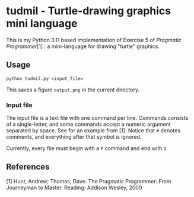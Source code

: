 # tudmil - Turtle-drawing graphics mini language

This is my Python 3.11 based implementation of Exercise 5 of *Pragmatic Programmer*[1] : a mini-language
for drawing "turtle" graphics. 

## Usage

```shell
python tudmil.py <input_file> 
```

This saves a figure `output.png`  in the current directory.

### Input file

The input file is a text file with one command per line. Commands consists of a single-letter, and
some commands accept a numeric argument separated by space. See [](example_input.txt) for an example
from [1]. Notice that `#` denotes comments, and everything after that symbol is ignored.

Currently, every file must begin with a `P`  command and end with `U`

## References

[1] Hunt, Andrew; Thomas, Dave. The Pragmatic Programmer: From Journeyman to Master. Reading: Addison Wesley, 2000
